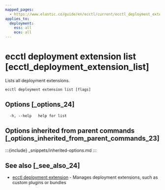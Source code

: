 ```yaml
---
mapped_pages:
  - https://www.elastic.co/guide/en/ecctl/current/ecctl_deployment_extension_list.html
applies_to:
  deployment:
    ess: all
    ece: all
---
```


# ecctl deployment extension list [ecctl_deployment_extension_list]

Lists all deployment extensions.

```
ecctl deployment extension list [flags]
```


## Options [_options_24]

```
  -h, --help   help for list
```


## Options inherited from parent commands [_options_inherited_from_parent_commands_23]

:::{include} _snippets/inherited-options.md
:::


## See also [_see_also_24]

* [ecctl deployment extension](/reference/ecctl_deployment_extension.md)	 - Manages deployment extensions, such as custom plugins or bundles

